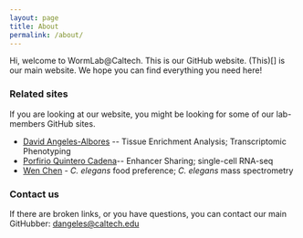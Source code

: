 ```yaml
---
layout: page
title: About
permalink: /about/
---
```


Hi, welcome to WormLab@Caltech. This is our GitHub website. (This)[] is our main website. We hope you can find everything you need here!


### Related sites

If you are looking at our website, you might be looking for some of our lab-members GitHub sites.
 * [David Angeles-Albores](https://github.com/dangeles) -- Tissue Enrichment Analysis; Transcriptomic Phenotyping
 * [Porfirio Quintero Cadena](https://github.com/pquinter)-- Enhancer Sharing; single-cell RNA-seq
 * [Wen Chen](https://github.com/chenwen2016) - *C. elegans* food preference; *C. elegans* mass spectrometry


### Contact us
If there are broken links, or you have questions, you can contact our main GitHubber:
[dangeles@caltech.edu](mailto:dangeles@caltech.edu)
